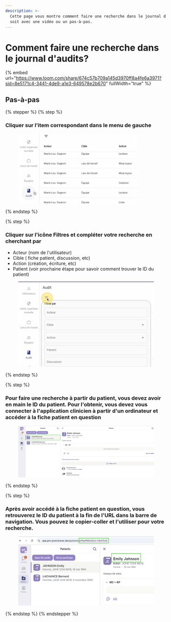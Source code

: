 ```yaml
---
description: >-
  Cette page vous montre comment faire une recherche dans le journal d'audits,
  soit avec une vidéo ou un pas-à-pas.
---
```


# Comment faire une recherche dans le journal d'audits?

{% embed url="https://www.loom.com/share/674c57b709a145d3970ff8a4fe6a3971?sid=8e5171c4-3441-4de9-a1e3-649578e2b670" fullWidth="true" %}

## Pas-à-pas

{% stepper %}
{% step %}
### Cliquer sur l'item correspondant dans le menu de gauche

<div align="left"><figure><img src="../../.gitbook/assets/CleanShot 2025-01-04 at 09.50.25@2x.png" alt="" width="375"><figcaption></figcaption></figure></div>
{% endstep %}

{% step %}
### Cliquer sur l'icône Filtres et compléter votre recherche en cherchant par

* Acteur (nom de l'utilisateur)
* Cible ( fiche patient, discussion, etc)
* Action (création, écriture, etc)
* Patient (voir prochaine étape pour savoir comment trouver le ID du patient)

<figure><img src="../../.gitbook/assets/CleanShot 2025-01-04 at 09.54.28@2x.png" alt=""><figcaption></figcaption></figure>
{% endstep %}

{% step %}
### Pour faire une recherche à partir du patient, vous devez avoir en main le ID du patient. Pour l'obtenir, vous devez vous connecter à l'application clinicien à partir d'un ordinateur et accéder à la fiche patient en question

<div align="left"><figure><img src="../../.gitbook/assets/CleanShot 2025-01-04 at 10.02.59@2x.png" alt="" width="563"><figcaption></figcaption></figure></div>
{% endstep %}

{% step %}
### Après avoir accédé à la fiche patient en question, vous retrouverez le ID du patient à la fin de l'URL dans la barre de navigation. Vous pouvez le copier-coller et l'utiliser pour votre recherche.

<div align="left"><figure><img src="../../.gitbook/assets/CleanShot 2025-01-04 at 10.01.24@2x.png" alt="" width="563"><figcaption></figcaption></figure></div>
{% endstep %}
{% endstepper %}
